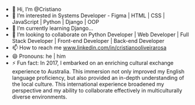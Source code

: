 - 👋 Hi, I’m @Cristiano
- 👀 I’m interested in Systems Developer - Figma | HTML | CSS | JavaScript | Python | Django | OOP
- 🌱 I’m currently learning Django...
- 💞️ I’m looking to collaborate on Python Developer | Web Developer | Full Stack Developer | Front-end Developer | Back-end Developer
- 📫 How to reach me www.linkedin.com/in/cristianooliveirarosa
- 😄 Pronouns: he | him
- ⚡ Fun fact: In 2017, I embarked on an enriching cultural exchange experience to Australia.
               This immersion not only improved my English language proficiency,
               but also provided an in-depth understanding of the local culture.
               This international experience broadened my perspective and my ability to
               collaborate effectively in multiculturally diverse environments.

<!---
Cristiano-Dev-Rosa/Cristiano-Dev-Rosa is a ✨ special ✨ repository because its `README.md` (this file) appears on your GitHub profile.
You can click the Preview link to take a look at your changes.
--->
